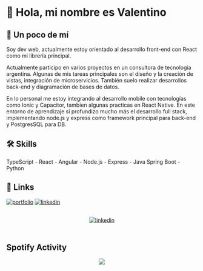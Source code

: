# 👋 Hola, mi nombre es Valentino

## 🚀 Un poco de mí
Soy dev web, actualmente estoy orientado al desarrollo front-end con React como mi librería principal.

Actualmente participo en varios proyectos en un consultora de tecnología argentina. Algunas de mis tareas principales son el diseño y la creación de vistas, integración de microservicios. También suelo realizar desarrollos back-end y diagramación de bases de datos.

En lo personal me estoy integrando al desarrollo mobile con tecnologías como Ionic y Capacitor, tambien algunas practicas en React Native.
En este entorno de aprendizaje si profundizo mucho más el desarrollo full stack, implementando node.js y express como framework principal para back-end y PostgresSQL para DB.


## 🛠 Skills
TypeScript - React - Angular - Node.js - Express - Java Spring Boot - Python


## 🔗 Links
[![portfolio](https://img.shields.io/badge/my_portfolio-000?style=for-the-badge&logo=ko-fi&logoColor=white)](https://valentinom.vercel.app/)
[![linkedin](https://img.shields.io/badge/linkedin-0A66C2?style=for-the-badge&logo=linkedin&logoColor=white)](https://www.linkedin.com/in/valentino-machuca)

<br/>  

<div align="center">
<a href="https://linkedin.com/in/valentino-machuca" target="_blank">
<img src=https://img.shields.io/badge/linkedin-%231E77B5.svg?&style=for-the-badge&logo=linkedin&logoColor=white alt=linkedin style="margin-bottom: 5px;" />
</a>
</div>  
  

<br/>  

## Spotify Activity
<div align="center"><img src="https://spotify-github-profile.vercel.app/api/view?uid=ehsjgwb3eivwhfszd1js9r9wi&cover_image=true&theme=default" /></div>
<br />
